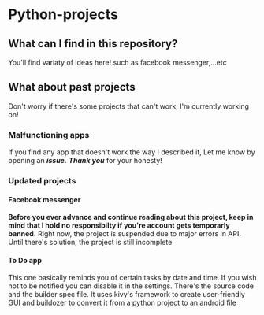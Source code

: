 # Python-projects
## What can I find in this repository?
You'll find variaty of ideas here!
such as facebook messenger,...etc
## What about past projects
Don't worry if there's some projects that can't work, I'm currently working on!
### Malfunctioning apps
If you find any app that doesn't work the way I described it, Let me know by opening an ***issue.***
***Thank you*** for your honesty!
### Updated projects
#### Facebook messenger
**Before you ever advance and continue reading about this project, keep in mind that I hold no responsibilty if you're account gets temporarly banned.**
Right now, the project is suspended due to major errors in API. Until there's solution, the project is still incomplete
#### To Do app
This one basically reminds you of certain tasks by date and time. If you wish not to be notified you can disable it in the settings. There's the source code and the builder spec file.
It uses kivy's framework to create user-friendly GUI and buildozer to convert it from a python project to an android file
